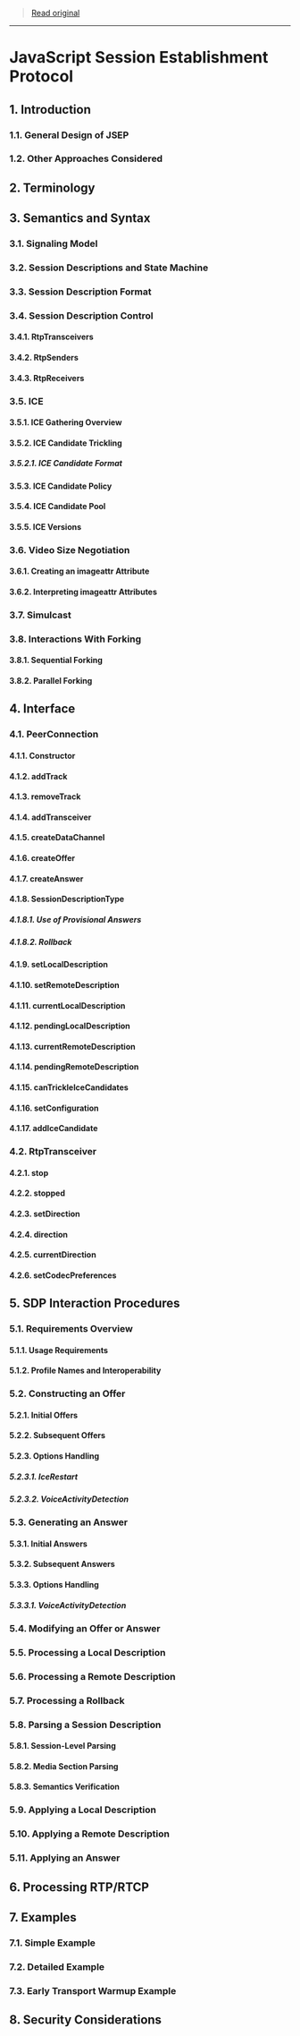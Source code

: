 > [Read original](../md/draft-ietf-rtcweb-jsep-25.md)

---

# JavaScript Session Establishment Protocol

## 1. Introduction

### 1.1. General Design of JSEP

### 1.2. Other Approaches Considered

## 2. Terminology

## 3. Semantics and Syntax

### 3.1. Signaling Model

### 3.2. Session Descriptions and State Machine

### 3.3. Session Description Format

### 3.4. Session Description Control

#### 3.4.1. RtpTransceivers

#### 3.4.2. RtpSenders

#### 3.4.3. RtpReceivers

### 3.5. ICE

#### 3.5.1. ICE Gathering Overview

#### 3.5.2. ICE Candidate Trickling

##### 3.5.2.1. ICE Candidate Format

#### 3.5.3. ICE Candidate Policy

#### 3.5.4. ICE Candidate Pool

#### 3.5.5. ICE Versions

### 3.6. Video Size Negotiation

#### 3.6.1. Creating an imageattr Attribute

#### 3.6.2. Interpreting imageattr Attributes

### 3.7. Simulcast

### 3.8. Interactions With Forking

#### 3.8.1. Sequential Forking

#### 3.8.2. Parallel Forking

## 4. Interface

### 4.1. PeerConnection

#### 4.1.1. Constructor

#### 4.1.2. addTrack

#### 4.1.3. removeTrack

#### 4.1.4. addTransceiver

#### 4.1.5. createDataChannel

#### 4.1.6. createOffer

#### 4.1.7. createAnswer

#### 4.1.8. SessionDescriptionType

##### 4.1.8.1. Use of Provisional Answers

##### 4.1.8.2. Rollback

#### 4.1.9. setLocalDescription

#### 4.1.10. setRemoteDescription

#### 4.1.11. currentLocalDescription

#### 4.1.12. pendingLocalDescription

#### 4.1.13. currentRemoteDescription

#### 4.1.14. pendingRemoteDescription

#### 4.1.15. canTrickleIceCandidates

#### 4.1.16. setConfiguration

#### 4.1.17. addIceCandidate

### 4.2. RtpTransceiver

#### 4.2.1. stop

#### 4.2.2. stopped

#### 4.2.3. setDirection

#### 4.2.4. direction

#### 4.2.5. currentDirection

#### 4.2.6. setCodecPreferences

## 5. SDP Interaction Procedures

### 5.1. Requirements Overview

#### 5.1.1. Usage Requirements

#### 5.1.2. Profile Names and Interoperability

### 5.2. Constructing an Offer

#### 5.2.1. Initial Offers

#### 5.2.2. Subsequent Offers

#### 5.2.3. Options Handling

##### 5.2.3.1. IceRestart

##### 5.2.3.2. VoiceActivityDetection

### 5.3. Generating an Answer

#### 5.3.1. Initial Answers

#### 5.3.2. Subsequent Answers

#### 5.3.3. Options Handling

##### 5.3.3.1. VoiceActivityDetection

### 5.4. Modifying an Offer or Answer

### 5.5. Processing a Local Description

### 5.6. Processing a Remote Description

### 5.7. Processing a Rollback

### 5.8. Parsing a Session Description

#### 5.8.1. Session-Level Parsing

#### 5.8.2. Media Section Parsing

#### 5.8.3. Semantics Verification

### 5.9. Applying a Local Description

### 5.10. Applying a Remote Description

### 5.11. Applying an Answer

## 6. Processing RTP/RTCP

## 7. Examples

### 7.1. Simple Example

### 7.2. Detailed Example

### 7.3. Early Transport Warmup Example

## 8. Security Considerations